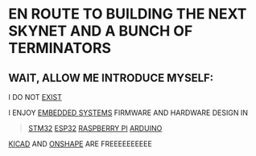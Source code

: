 # EN ROUTE TO BUILDING THE NEXT SKYNET AND A BUNCH OF TERMINATORS

## WAIT, ALLOW ME INTRODUCE MYSELF:

I DO NOT [EXIST](https://www.linkedin.com/in/kelvin-karani)


I ENJOY [EMBEDDED SYSTEMS](https://en.m.wikipedia.org/wiki/Embedded_system) FIRMWARE AND HARDWARE DESIGN IN
> [STM32](https://www.st.com/en/microcontrollers-microprocessors/stm32-32-bit-arm-cortex-mcus.html)
> [ESP32](https://www.espressif.com/en/products/socs/esp32)
> [RASPBERRY PI](https://www.raspberrypi.com/)
> [ARDUINO](https://www.arduino.cc/)


[KICAD](https://www.kicad.org/) AND [ONSHAPE](https://www.onshape.com/en/) ARE FREEEEEEEEEE
